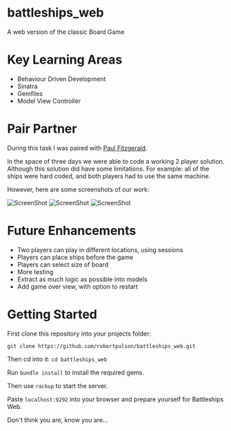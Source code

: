 # battleships_web

A web version of the classic Board Game

# Key Learning Areas

* Behaviour Driven Development
* Sinatra
* Gemfiles
* Model View Controller

# Pair Partner

During this task I was paired with [Paul Fitzgerald](https://github.com/Pau1fitz). 

In the space of three days we were able to code a working 2 player solution. Although this solution did have some limitations.
For example: all of the ships were hard coded, and both players had to use the same machine.

However, here are some screenshots of our work:

![ScreenShot](https://github.com/robertpulson/battleships_web/blob/master/screenshots/Screen%20Shot%202015-04-27%20at%2009.53.13.png?raw=true)
![ScreenShot](https://github.com/robertpulson/battleships_web/blob/master/screenshots/Screen%20Shot%202015-04-27%20at%2009.53.41.png?raw=true)
![ScreenShot](https://github.com/robertpulson/battleships_web/blob/master/screenshots/Screen%20Shot%202015-04-27%20at%2009.54.35.png?raw=true)

# Future Enhancements

* Two players can play in different locations, using sessions
* Players can place ships before the game
* Players can select size of board
* More testing
* Extract as much logic as possible into models
* Add game over view, with option to restart

# Getting Started

First clone this repository into your projects folder:

`git clone https://github.com/robertpulson/battleships_web.git`

Then cd into it: `cd battleships_web`

Run `bundle install` to install the required gems.

Then use `rackup` to start the server. 

Paste `localhost:9292` into your browser and prepare yourself for Battleships Web.

Don't think you are, know you are...
